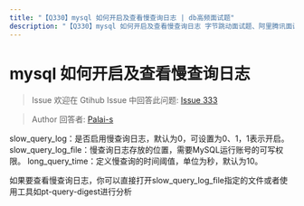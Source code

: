 ```yaml
---
title: "【Q330】mysql 如何开启及查看慢查询日志 | db高频面试题"
description: "【Q330】mysql 如何开启及查看慢查询日志 字节跳动面试题、阿里腾讯面试题、美团小米面试题。"
---
```


# mysql 如何开启及查看慢查询日志

> Issue
> 欢迎在 Gtihub Issue 中回答此问题: [Issue 333](https://github.com/shfshanyue/Daily-Question/issues/333)

> Author
> 回答者: [Palai-s](https://github.com/Palai-s)

slow_query_log：是否启用慢查询日志，默认为0，可设置为0、1，1表示开启。
slow_query_log_file：慢查询日志存放的位置，需要MySQL运行账号的可写权限。
long_query_time：定义慢查询的时间阈值，单位为秒，默认为10。

如果要查看慢查询日志，你可以直接打开slow_query_log_file指定的文件或者使用工具如pt-query-digest进行分析
